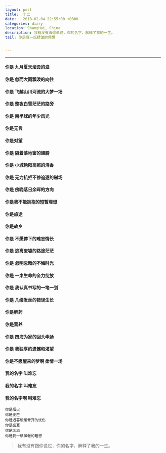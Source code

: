 ```yaml
---
layout: post
title:  十二
date:   2018-02-04 22:55:00 +0800
categories: diary
location: ShangHai, China
description: 我有没有跟你说过，你的名字，解释了我的一生。
tail: 你是我一纸揉皱的理想


---
```

---


#### 你是 九月夏天滚烫的浪
#### 你是 忽而大雨瓢泼的向往
#### 你是 飞越山川河流的大梦一场
#### 你是 整夜白雪茫茫的路旁
#### 你是 南半球的年少风光
#### 你是无言
#### 你是对望
#### 你是 隔着落地窗的翅膀
#### 你是 小城艳阳高照的清香
#### 你是 无力抗拒不停追逐的磁场
#### 你是 傍晚落日余晖的方向
#### 你是我不能拥抱的短暂理想
#### 你是旅途
#### 你是故乡
#### 你是 不愿停下的难忘情长
#### 你是 逃离废墟的路途茫茫
#### 你是 忽明忽暗的不悔时光
#### 你是 一束生命的全力绽放
#### 你是 我认真书写的一笔一划
#### 你是 几缕发丝的错误生长
#### 你是解药
#### 你是营养
#### 你是 四海为家的回头牵肠
#### 你是 我独享的遗憾和渴望
#### 你是不愿醒来的梦啊 柔情一场
#### 我的名字 叫难忘
#### 我的名字 叫难忘
#### 我的名字啊 叫难忘


```
你是烟火 
你是麦芒 
你是迟暮缓缓晕开的忧伤 
你是盛夏 
你是冰凉 
你是我一纸揉皱的理想

```

> 我有没有跟你说过，你的名字，解释了我的一生。